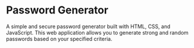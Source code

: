 # Password Generator
A simple and secure password generator built with HTML, CSS, and JavaScript. This web application allows you to generate strong and random passwords based on your specified criteria.
